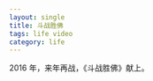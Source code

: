 ```yaml
---
layout: single
title: 斗战胜佛
tags: life video
category: life
---
```


2016 年，来年再战，《斗战胜佛》献上。

<!-- more -->
